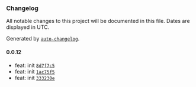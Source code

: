 ### Changelog

All notable changes to this project will be documented in this file. Dates are displayed in UTC.

Generated by [`auto-changelog`](https://github.com/CookPete/auto-changelog).

#### 0.0.12

- feat: init [`8d7f7c5`](https://github.com/binghuis/antd-biz/commit/8d7f7c58e8f11f01d7c7705921c6c73ccbd3bf57)
- feat: init [`1ac75f5`](https://github.com/binghuis/antd-biz/commit/1ac75f5135e62076f3ecdf374f495ffce021ec84)
- feat: init [`333230e`](https://github.com/binghuis/antd-biz/commit/333230e859472b964b179490f338cd354f0e7eed)
